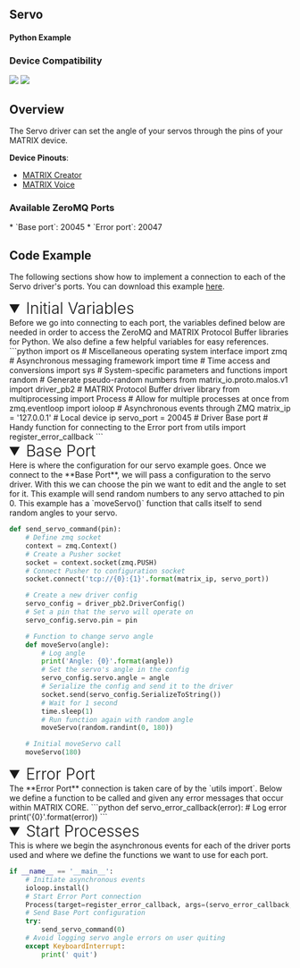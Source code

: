 <h2 style="padding-top:0">Servo</h2>
<h4 style="padding-top:0">Python Example</h4>

### Device Compatibility
<img class="creator-compatibility-icon" src="../../img/creator-icon.svg">
<img class="voice-compatibility-icon" src="../../img/voice-icon.svg">

## Overview

The Servo driver can set the angle of your servos through the pins of your MATRIX device.

**Device Pinouts**:

* [MATRIX Creator](/matrix-creator/resources/pinout.md)
* [MATRIX Voice](/matrix-voice/resources/pinout.md)

<h3 style="padding-top:0">Available ZeroMQ Ports</h3>
* `Base port`: 20045
* `Error port`: 20047

## Code Example
The following sections show how to implement a connection to each of the Servo driver's ports. You can download this example <a href="https://github.com/matrix-io/matrix-core-examples/blob/master/python/servo.py" target="_blank">here</a>.

<!-- Initial Variables -->
<details open>
<summary style="font-size: 1.75rem; font-weight: 300;">Initial Variables</summary>
Before we go into connecting to each port, the variables defined below are needed in order to access the ZeroMQ and MATRIX Protocol Buffer libraries for Python. We also define a few helpful variables for easy references.
```python
import os # Miscellaneous operating system interface
import zmq # Asynchronous messaging framework
import time # Time access and conversions
import sys # System-specific parameters and functions
import random # Generate pseudo-random numbers
from matrix_io.proto.malos.v1 import driver_pb2 # MATRIX Protocol Buffer driver library
from multiprocessing import Process # Allow for multiple processes at once
from zmq.eventloop import ioloop # Asynchronous events through ZMQ
matrix_ip = '127.0.0.1' # Local device ip
servo_port = 20045 # Driver Base port
# Handy function for connecting to the Error port 
from utils import register_error_callback
```
</details>

<!-- Base PORT -->
<details open>
<summary style="font-size: 1.75rem; font-weight: 300;">Base Port</summary>
Here is where the configuration for our servo example goes. Once we connect to the **Base Port**, we will pass a configuration to the servo driver. With this we can choose the pin we want to edit and the angle to set for it. This example will send random numbers to any servo attached to pin 0. This example has a `moveServo()` function that calls itself to send random angles to your servo.

```python
def send_servo_command(pin):
    # Define zmq socket
    context = zmq.Context()
    # Create a Pusher socket
    socket = context.socket(zmq.PUSH)
    # Connect Pusher to configuration socket
    socket.connect('tcp://{0}:{1}'.format(matrix_ip, servo_port))

    # Create a new driver config
    servo_config = driver_pb2.DriverConfig()
    # Set a pin that the servo will operate on
    servo_config.servo.pin = pin

    # Function to change servo angle
    def moveServo(angle):
        # Log angle
        print('Angle: {0}'.format(angle))
        # Set the servo's angle in the config
        servo_config.servo.angle = angle
        # Serialize the config and send it to the driver
        socket.send(servo_config.SerializeToString())
        # Wait for 1 second
        time.sleep(1)
        # Run function again with random angle
        moveServo(random.randint(0, 180))

    # Initial moveServo call
    moveServo(180)
```
</details>

<!-- Error PORT -->
<details open>
<summary style="font-size: 1.75rem; font-weight: 300;">Error Port</summary>
The **Error Port** connection is taken care of by the `utils import`. Below we define a function to be called and given any error messages that occur within MATRIX CORE.
```python
def servo_error_callback(error):
    # Log error
    print('{0}'.format(error))
```
</details>

<!-- Start Process -->
<details open>
<summary style="font-size: 1.75rem; font-weight: 300;">Start Processes</summary>
This is where we begin the asynchronous events for each of the driver ports used and where we define the functions we want to use for each port.

```python
if __name__ == '__main__':
    # Initiate asynchronous events
    ioloop.install()
    # Start Error Port connection
    Process(target=register_error_callback, args=(servo_error_callback, matrix_ip, servo_port)).start()
    # Send Base Port configuration 
    try:
        send_servo_command(0)
    # Avoid logging servo angle errors on user quiting
    except KeyboardInterrupt:
        print(' quit')
```
</details>